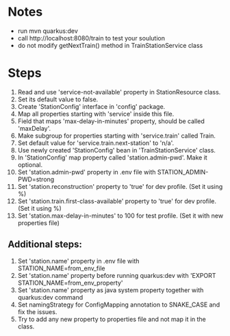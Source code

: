 # Notes
- run mvn quarkus:dev
- call http://localhost:8080/train to test your soulution
- do not modify getNextTrain() method in TrainStationService class

# Steps
1. Read and use 'service-not-available' property in StationResource class.
2. Set its default value to false.
3. Create 'StationConfig' interface in 'config' package.
4. Map all properties starting with 'service' inside this file.
5. Field that maps 'max-delay-in-minutes' property, should be called 'maxDelay'.
6. Make subgroup for properties starting with 'service.train' called Train.
7. Set default value for 'service.train.next-station' to 'n/a'.
8. Use newly created 'StationConfig' bean in 'TrainStationService' class.
9. In 'StationConfig' map property called 'station.admin-pwd'. Make it optional.
10. Set 'station.admin-pwd' property in .env file with STATION_ADMIN-PWD=strong
11. Set 'station.reconstruction' property to 'true' for dev profile. (Set it using %)
12. Set 'station.train.first-class-available' property to 'true' for dev profile. (Set it using %)
13. Set 'station.max-delay-in-minutes' to 100 for test profile. (Set it with new properties file)

## Additional steps:
1. Set 'station.name' property in .env file with STATION_NAME=from_env_file
2. Set 'station.name' property before running quarkus:dev with 'EXPORT STATION_NAME=from_env_property'
3. Set 'station.name' property as java system property together with quarkus:dev command
4. Set namingStrategy for ConfigMapping annotation to SNAKE_CASE and fix the issues.
5. Try to add any new property to properties file and not map it in the class.